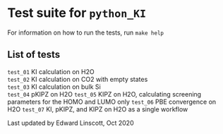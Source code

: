 # Test suite for `python_KI`
For information on how to run the tests, run `make help`

## List of tests
`test_01` KI calculation on H2O  
`test_02` KI calculation on CO2 with empty states  
`test_03` KI calculation on bulk Si  
`test_04` pKIPZ on H2O
`test_05` KIPZ on H2O, calculating screening parameters for the HOMO and LUMO only
`test_06` PBE convergence on H2O
`test_07` KI, pKIPZ, and KIPZ on H2O as a single workflow

Last updated by Edward Linscott, Oct 2020

